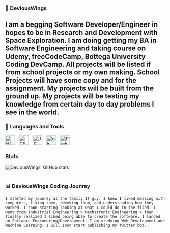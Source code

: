  ### :floppy_disk: DeviousWings
I am a begging Software Developer/Engineer in hopes to be in Research and Development with Space Exploration. I am doing getting my BA in Software Engineering and taking course on Udemy, freeCodeCamp, Bottega University Coding DevCamp. All projects will be listed if from school projects or my own making. School Projects will have some copy and for the assignment. My projects will be built from the ground up. My projects will be testing my knowledge from certain day to day problems I see in the world.
---
### :toolbox: Languages and Tools

<img align="left" alt="HTML5" width="30px" style="padding-right:10px;" src="https://cdn.jsdelivr.net/gh/devicons/devicon/icons/html5/html5-original.svg" />          
<img align="left" alt="CSS3" width="30px" style="padding-right:10px;" src="https://cdn.jsdelivr.net/gh/devicons/devicon/icons/css3/css3-original.svg" />          
<img align="left" alt="JS" width="30px" style="padding-right:10px;" src="https://cdn.jsdelivr.net/gh/devicons/devicon/icons/javascript/javascript-original.svg" />
<img align="left" alt="git" width="30px" style="padding-right:10px;" src="https://cdn.jsdelivr.net/gh/devicons/devicon/icons/git/git-original.svg" />          
<img align="left" alt="Python" width="30px" style="padding-right:10px;" src="https://cdn.jsdelivr.net/gh/devicons/devicon/icons/python/python-original.svg" />
<br />

#

### Stats

![DeviousWings' GitHub stats](https://github-readme-stats.vercel.app/api?username=DeviousWings&show_icons=true&theme=tokyonight)

#
### 📊 DeviousWings Coding Jounrey

    I started my jounrey as the family IT guy. I knew I liked messing with computers, fixing them, tweeking them, and understanding how they worked. I soon starting looking at what I could do in the filed. I went from Industrial Engineering > Mechatronic Engineering > then finally realized I liked being able to create the software. I landed on Software Engineering/Development. I am studying Web Development and Machine Learning. I will soon start publishing my twitter bot.